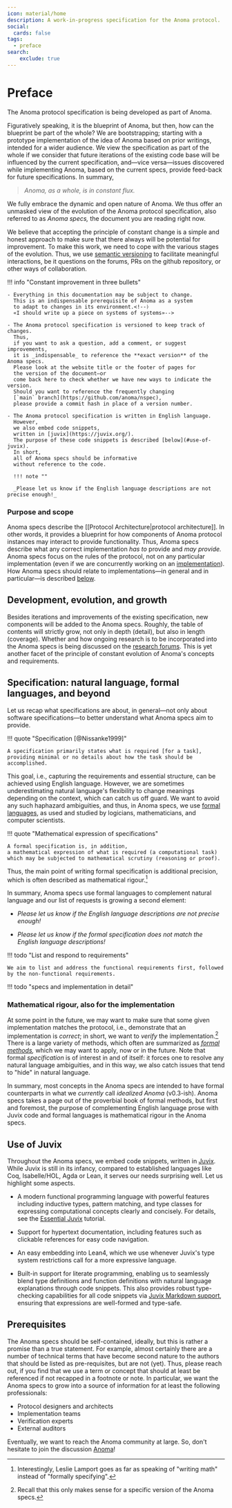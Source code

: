 ```yaml
---
icon: material/home
description: A work-in-progress specification for the Anoma protocol.
social:
  cards: false
tags:
  - preface
search:
    exclude: true
---
```


# Preface

<!--ᚦ
    «I have made the single sentence 'This documentation website is a work-in-progress'
    a whole "manifesto" by accident»
-->The Anoma protocol specification is being developed as part of Anoma.
Figuratively speaking,
it is the blueprint of Anoma,
but then, how can the blueprint be part of the whole?
We are bootstrapping; starting with a prototype implementation of 
the idea of Anoma based on prior writings, intended for a wider audience.
We view the specification as part of the whole
if we consider that
future iterations of the existing code base will be
influenced by the current specification,
and—vice versa—issues discovered while implementing Anoma,
based on the current specs,
provide feed-back for future specifications.
In summary,

> _Anoma, as a whole, is in constant flux._

We fully embrace the dynamic and open nature of Anoma.
We thus offer an unmasked view of
the evolution of the Anoma protocol specification,
also referred to as _Anoma specs,_
the document you are reading right now.

We believe that accepting the principle of constant change
is a simple and honest approach to make sure that
there always will be potential for improvement.
To make this work,
we need to cope with the various stages of the evolution.
Thus,
we use [semantic versioning](https://semver.org/) to facilitate meaningful interactions,
be it questions on the forums,
PRs on the github repository,
or other ways of collaboration.

!!! info "Constant improvement in three bullets"

    - Everything in this documentation may be subject to change.
      This is an indispensable prerequisite of Anoma as a system
      to adapt to changes in its environment.<!--ᚦ
      «I should write up a piece on systems of systems»-->

    - The Anoma protocol specification is versioned to keep track of changes.
      Thus,
      if you want to ask a question, add a comment, or suggest improvements,
      it is _indispensable_ to reference the **exact version** of the Anoma specs.
      Please look at the website title or the footer of pages for
      the version of the document—or
      come back here to check whether we have new ways to indicate the version.
      Should you want to reference the frequently changing
      [`main` branch](https://github.com/anoma/nspec),
      please provide a commit hash in place of a version number.

    - The Anoma protocol specification is written in English language.
      However,
      we also embed code snippets,
      written in [juvix](https://juvix.org/).
      The purpose of these code snippets is described [below](#use-of-juvix).
      In short,
      all of Anoma specs should be informative
      without reference to the code.

      !!! note ""

      _Please let us know if the English language descriptions are not precise enough!_

### Purpose and scope

Anoma specs describe the [[Protocol Architecture|protocol architecture]].
In other words,
it provides a blueprint for how components of Anoma protocol instances
may interact to provide functionality.
Thus,
Anoma specs describe what any correct implementation
_has to_ provide and
_may provide._
Anoma specs focus on the rules of the protocol,
not on any particular implementation
(even if we are concurrently working on an [implementation](https://github.com/anoma/anoma)).
How Anoma specs should relate to implementations—in general and in particular—is described
[below](#specification-natural-language-formal-languages-and-beyond).

## Development, evolution, and growth

Besides iterations and improvements of the existing specification,
new components will be added to the Anoma specs.
Roughly,
the table of contents will strictly grow,
not only in depth (detail), but also in length (coverage).
Whether and how ongoing research is to be incorporated into the Anoma specs is
being discussed on the [research forums](https://research.anoma.net/).
This is yet another facet of the principle of
constant evolution of Anoma's concepts and requirements.

## Specification: natural language, formal languages, and beyond

Let us recap what specifications are about, in general—<!--
-->not only about software specifications—<!--
-->to better understand what Anoma specs aim to provide.

!!! quote "Specification [@Nissanke1999]"

    A specification primarily states what is required [for a task],
    providing minimal or no details about how the task should be accomplished.

This goal, i.e., capturing the requirements and essential structure,
can be achieved using English language.
However,
we are sometimes underestimating natural language's flexibility
to change meanings depending on the context,
which can catch us off guard.
We want to avoid any such haphazard ambiguities,
and thus,
in Anoma specs,
we use [formal languages](https://en.wikipedia.org/wiki/Formal_language),
as used and studied by logicians, mathematicians, and computer scientists.

!!! quote "Mathematical expression of specifications"

    A formal specification is, in addition,
    a mathematical expression of what is required (a computational task)
    which may be subjected to mathematical scrutiny (reasoning or proof).

Thus,
the main point of writing formal specification is additional precision,
which is often described as mathematical rigour.[^1]

In summary,
Anoma specs use formal languages to complement natural language
and our list of requests is growing a second element:

- _Please let us know if the English language descriptions are not precise enough!_

- _Please let us know if the formal specification does not match the English language descriptions!_

!!! todo "List and respond to requirements"

    We aim to list and address the functional requirements first, followed by the non-functional requirements.

!!! todo "specs and implementation in detail"

### Mathematical rigour, also for the implementation

At some point in the future,
we may want to make sure that some given implementation matches the protocol,
i.e., demonstrate that an implementation is _correct_;
in short,
we want to _verify_ the implementation.[^2]
There is a large variety of methods,
which often are summarized as _[formal methods](https://en.wikipedia.org/wiki/Formal_methods),_
which we may want to apply, now or in the future.
Note that formal _specification_ is of interest in and of itself:
it forces one to resolve any natural language ambiguities,
and in this way,
we also catch issues that tend to "hide" in natural language.

In summary,
most concepts in the Anoma specs are intended to have formal counterparts
in what we *currently* call _idealized Anoma_ (v0.3-ish).
Anoma specs takes a page out of the proverbial book of formal methods,
but first and foremost,
the purpose of complementing English language prose with Juvix code and formal languages
is mathematical rigour in the Anoma specs.

## Use of Juvix

Throughout the Anoma specs,
we embed code snippets,
written in [Juvix](https://juvix.org/).
While Juvix is still in its infancy,
compared to established languages like Coq,
Isabelle/HOL, Agda or Lean,
it serves our needs surprising well.
Let us highlight some aspects.


- A modern functional programming language with powerful features including
      inductive types, pattern matching, and type classes for expressing
      computational concepts clearly and concisely. For details, see the
      [Essential Juvix](https://docs.juvix.org/0.6.9/tutorials/essential.html)
      tutorial.

- Support for hypertext documentation, including features such as clickable
   references for easy code navigation.

- An easy embedding into Lean4, which we use whenever Juvix's type system restrictions
    call for a more expressive language.

- Built-in support for literate programming, enabling us to seamlessly blend
    type definitions and function definitions with natural language explanations through
    code snippets. This also provides robust type-checking capabilities for all
    code snippets via [Juvix Markdown support](https://docs.juvix.org/),
    ensuring that expressions are well-formed and type-safe.

## Prerequisites

The Anoma specs should  be self-contained, ideally,
but this is rather a promise than a true statement.
For example,
almost certainly there are a number of technical terms that have become second nature to the authors that should be listed as pre-requisites,
but are not (yet).
Thus,
please reach out,
if you find that we use a term or concept that should at least be referenced
if not recapped in a footnote or note.
In particular,
we want the Anoma specs to grow into a source of information
for at least the following professionals:

- Protocol designers and architects
- Implementation teams
- Verification experts
- External auditors

Eventually, we want to reach the Anoma community at large.
So,
don't hesitate to join the discussion [Anoma](https://research.anoma.net/)!

[^1]: Interestingly, Leslie Lamport goes as far as speaking of "writing math"
    instead of "formally specifying".<!--citation https://duckduckgo.com/?t=ffab&q=lamport+paxos+or+how+to+win+turing+award&iax=videos&ia=videos&iai=https%3A%2F%2Fwww.youtube.com%2Fwatch%3Fv%3Dtw3gsBms-f8#-->

[^2]: Recall that this only makes sense for
    a specific version of the Anoma specs.
